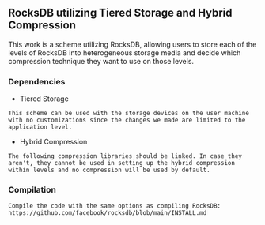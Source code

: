 ## RocksDB utilizing Tiered Storage and Hybrid Compression
This work is a scheme utilizing RocksDB, allowing users to store each of the levels of RocksDB into heterogeneous storage media and decide which compression technique they want to use on those levels.

### Dependencies
- Tiered Storage
```
This scheme can be used with the storage devices on the user machine with no customizations since the changes we made are limited to the application level.
```
- Hybrid Compression
```
The following compression libraries should be linked. In case they aren't, they cannot be used in setting up the hybrid compression within levels and no compression will be used by default.
```

### Compilation

```
Compile the code with the same options as compiling RocksDB: 
https://github.com/facebook/rocksdb/blob/main/INSTALL.md

```

